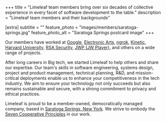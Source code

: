 +++
title = "Limeleaf team members bring over six decades of collective experience in every facet of software development to the table."
description = "Limeleaf team members and their backgrounds"

[extra]
subtitle = ""
feature_photo = "images/members/saratoga-springs.jpg"
feature_photo_alt = "Saratoga Springs postcard image"
+++

Our members have worked at [Google][2], [Electronic Arts][3], [ngrok][4], [Kinetic][5], [Harvard University][6], [RSA Security][8], [JWP (JW Player)][7], and others on a wide range of projects.

After long careers in Big tech, we started Limeleaf to help others and share our expertise. Our team's skills in software engineering, systems design, project and product management, technical planning, R&D, and mission-critical deployments enable us to enhance your competitiveness in the tech industry. We aim to ensure your technology not only succeeds but also remains sustainable and secure, with a strong commitment to privacy and ethical practices.

Limeleaf is proud to be a member-owned, democratically managed company, based in [Saratoga Springs, New York][1]. We strive to embody the [Seven Cooperative Principles][9] in our work.

[1]: https://en.wikipedia.org/wiki/Saratoga_Springs,_New_York "Saratoga Springs Wikipedia page"
[2]: https://www.google.com/chrome "Google website"
[3]: https://ea.com "EA website"
[4]: https://ngrok.com "ngrok website"
[5]: https://wearekinetic.com "Kinetic website"
[6]: https://www.harvard.edu "Harvard website"
[7]: https://www.jwplayer.com "JW Player website"
[8]: https://rsa.com "RSA website"
[9]: https://uwcc.wisc.edu/about-co-ops/cooperative-principles/ "Seven Cooperative Principles page"
